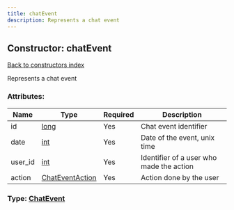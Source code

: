 ```yaml
---
title: chatEvent
description: Represents a chat event
---
```

## Constructor: chatEvent  
[Back to constructors index](index.md)



Represents a chat event

### Attributes:

| Name     |    Type       | Required | Description |
|----------|---------------|----------|-------------|
|id|[long](../types/long.md) | Yes|Chat event identifier|
|date|[int](../types/int.md) | Yes|Date of the event, unix time|
|user\_id|[int](../types/int.md) | Yes|Identifier of a user who made the action|
|action|[ChatEventAction](../types/ChatEventAction.md) | Yes|Action done by the user|



### Type: [ChatEvent](../types/ChatEvent.md)


